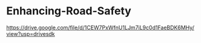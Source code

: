 # Enhancing-Road-Safety

https://drive.google.com/file/d/1CEW7PxWfnU1LJm7iL9c0d1FaeBDK6MHy/view?usp=drivesdk
